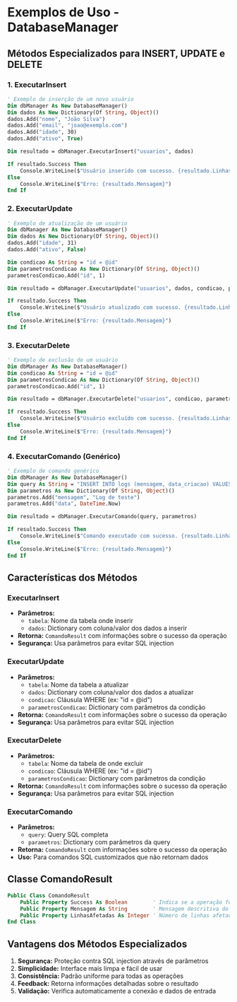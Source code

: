 # Exemplos de Uso - DatabaseManager

## Métodos Especializados para INSERT, UPDATE e DELETE

### 1. ExecutarInsert

```vb
' Exemplo de inserção de um novo usuário
Dim dbManager As New DatabaseManager()
Dim dados As New Dictionary(Of String, Object)()
dados.Add("nome", "João Silva")
dados.Add("email", "joao@exemplo.com")
dados.Add("idade", 30)
dados.Add("ativo", True)

Dim resultado = dbManager.ExecutarInsert("usuarios", dados)

If resultado.Success Then
    Console.WriteLine($"Usuário inserido com sucesso. {resultado.LinhasAfetadas} linha(s) afetada(s)")
Else
    Console.WriteLine($"Erro: {resultado.Mensagem}")
End If
```

### 2. ExecutarUpdate

```vb
' Exemplo de atualização de um usuário
Dim dbManager As New DatabaseManager()
Dim dados As New Dictionary(Of String, Object)()
dados.Add("idade", 31)
dados.Add("ativo", False)

Dim condicao As String = "id = @id"
Dim parametrosCondicao As New Dictionary(Of String, Object)()
parametrosCondicao.Add("id", 1)

Dim resultado = dbManager.ExecutarUpdate("usuarios", dados, condicao, parametrosCondicao)

If resultado.Success Then
    Console.WriteLine($"Usuário atualizado com sucesso. {resultado.LinhasAfetadas} linha(s) afetada(s)")
Else
    Console.WriteLine($"Erro: {resultado.Mensagem}")
End If
```

### 3. ExecutarDelete

```vb
' Exemplo de exclusão de um usuário
Dim dbManager As New DatabaseManager()
Dim condicao As String = "id = @id"
Dim parametrosCondicao As New Dictionary(Of String, Object)()
parametrosCondicao.Add("id", 1)

Dim resultado = dbManager.ExecutarDelete("usuarios", condicao, parametrosCondicao)

If resultado.Success Then
    Console.WriteLine($"Usuário excluído com sucesso. {resultado.LinhasAfetadas} linha(s) afetada(s)")
Else
    Console.WriteLine($"Erro: {resultado.Mensagem}")
End If
```

### 4. ExecutarComando (Genérico)

```vb
' Exemplo de comando genérico
Dim dbManager As New DatabaseManager()
Dim query As String = "INSERT INTO logs (mensagem, data_criacao) VALUES (@mensagem, @data)"
Dim parametros As New Dictionary(Of String, Object)()
parametros.Add("mensagem", "Log de teste")
parametros.Add("data", DateTime.Now)

Dim resultado = dbManager.ExecutarComando(query, parametros)

If resultado.Success Then
    Console.WriteLine($"Comando executado com sucesso. {resultado.LinhasAfetadas} linha(s) afetada(s)")
Else
    Console.WriteLine($"Erro: {resultado.Mensagem}")
End If
```

## Características dos Métodos

### ExecutarInsert
- **Parâmetros:**
  - `tabela`: Nome da tabela onde inserir
  - `dados`: Dictionary com coluna/valor dos dados a inserir
- **Retorna:** `ComandoResult` com informações sobre o sucesso da operação
- **Segurança:** Usa parâmetros para evitar SQL injection

### ExecutarUpdate
- **Parâmetros:**
  - `tabela`: Nome da tabela a atualizar
  - `dados`: Dictionary com coluna/valor dos dados a atualizar
  - `condicao`: Cláusula WHERE (ex: "id = @id")
  - `parametrosCondicao`: Dictionary com parâmetros da condição
- **Retorna:** `ComandoResult` com informações sobre o sucesso da operação
- **Segurança:** Usa parâmetros para evitar SQL injection

### ExecutarDelete
- **Parâmetros:**
  - `tabela`: Nome da tabela de onde excluir
  - `condicao`: Cláusula WHERE (ex: "id = @id")
  - `parametrosCondicao`: Dictionary com parâmetros da condição
- **Retorna:** `ComandoResult` com informações sobre o sucesso da operação
- **Segurança:** Usa parâmetros para evitar SQL injection

### ExecutarComando
- **Parâmetros:**
  - `query`: Query SQL completa
  - `parametros`: Dictionary com parâmetros da query
- **Retorna:** `ComandoResult` com informações sobre o sucesso da operação
- **Uso:** Para comandos SQL customizados que não retornam dados

## Classe ComandoResult

```vb
Public Class ComandoResult
    Public Property Success As Boolean        ' Indica se a operação foi bem-sucedida
    Public Property Mensagem As String        ' Mensagem descritiva do resultado
    Public Property LinhasAfetadas As Integer ' Número de linhas afetadas pela operação
End Class
```

## Vantagens dos Métodos Especializados

1. **Segurança:** Proteção contra SQL injection através de parâmetros
2. **Simplicidade:** Interface mais limpa e fácil de usar
3. **Consistência:** Padrão uniforme para todas as operações
4. **Feedback:** Retorna informações detalhadas sobre o resultado
5. **Validação:** Verifica automaticamente a conexão e dados de entrada
